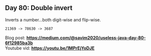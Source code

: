 ## Day 80: Double invert
Inverts a number...both digit-wise and flip-wise.
```
21369 -> 78630 -> 3687
``` 
Blog post: **<https://medium.com/@savim2020/useless-java-day-80-6f12985ba3b>**  
Youtube vid: **<https://youtu.be/1MPrEjYoDJE>**
